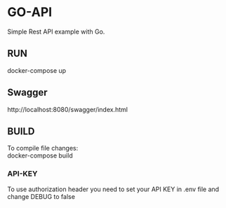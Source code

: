 # GO-API
Simple Rest API example with Go.

## RUN
docker-compose up

## Swagger
http://localhost:8080/swagger/index.html

## BUILD
To compile file changes:<br>
docker-compose build

### API-KEY
To use authorization header you need to set your API KEY in .env file and change DEBUG to false